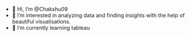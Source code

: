 - 👋 Hi, I’m @Chakshu09
- 👀 I’m interested in analyzing data and finding insights with the help of beautiful visualisations.
- 🌱 I’m currently learning tableau

<!---
Chakshu09/Chakshu09 is a ✨ special ✨ repository because its `README.md` (this file) appears on your GitHub profile.
You can click the Preview link to take a look at your changes.
--->
